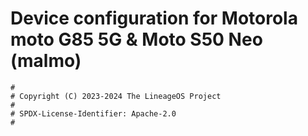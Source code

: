 # Device configuration for Motorola moto G85 5G & Moto S50 Neo (malmo)

```
#
# Copyright (C) 2023-2024 The LineageOS Project
#
# SPDX-License-Identifier: Apache-2.0
#
```
